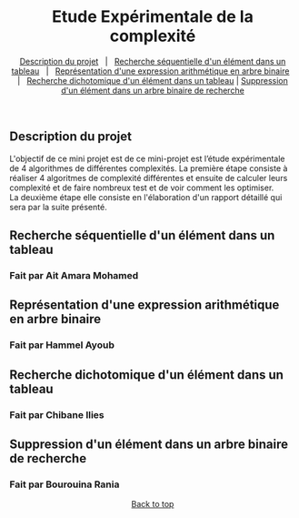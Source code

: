<h1 align="center">Etude Expérimentale de la complexité</h1>

<p align="center">
  <a href="#description-du-projet">Description du projet</a>   |   
  <a href="#recherche-séquentielle-d'un-élément-dans-un-tableau">Recherche séquentielle d'un élément dans un tableau</a>   |  
  <a href="#représentation-d'une-expression-arithmétique-en-arbre-binaire">Représentation d'une expression arithmétique en arbre binaire</a>   |  
  <a href="#recherche-dichotomique-d'un-élément-dans-un-tableau">Recherche dichotomique d'un élément dans un tableau</a> |
  <a href="#suppression-d'un-élément-dans-un-arbre-binaire-de-recherche">Suppression d'un élément dans un arbre binaire de recherche</a> 
</p>

<br>

## Description du projet
L'objectif de ce mini projet est de ce mini-projet est l’étude expérimentale de 4 algorithmes de différentes complexités.
La première étape consiste à réaliser 4 algoritmes de complexité différentes et ensuite de calculer leurs complexité et de faire nombreux test et de voir comment les optimiser.<br>
La deuxième étape elle consiste en l'élaboration d'un rapport détaillé qui sera par la suite présenté.<br>

## Recherche séquentielle d'un élément dans un tableau
<h3>Fait par Ait Amara Mohamed</h3>

## Représentation d'une expression arithmétique en arbre binaire
<h3>Fait par Hammel Ayoub</h3>

## Recherche dichotomique d'un élément dans un tableau
<h3>Fait par Chibane Ilies</h3>

## Suppression d'un élément dans un arbre binaire de recherche
<h3>Fait par Bourouina Rania</h3>

<p align="center">
<a href="#top">Back to top</a>
</p>

